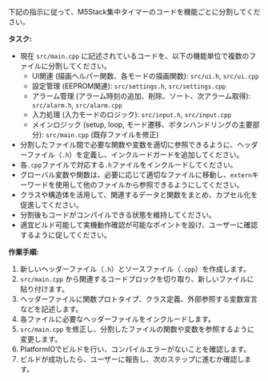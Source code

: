 下記の指示に従って、M5Stack集中タイマーのコードを機能ごとに分割してください。

**タスク:**
- 現在 `src/main.cpp` に記述されているコードを、以下の機能単位で複数のファイルに分割してください。
    - UI関連 (描画ヘルパー関数、各モードの描画関数): `src/ui.h`, `src/ui.cpp`
    - 設定管理 (EEPROM関連): `src/settings.h`, `src/settings.cpp`
    - アラーム管理 (アラーム時刻の追加、削除、ソート、次アラーム取得): `src/alarm.h`, `src/alarm.cpp`
    - 入力処理 (入力モードのロジック): `src/input.h`, `src/input.cpp`
    - メインロジック (setup, loop, モード遷移、ボタンハンドリングの主要部分): `src/main.cpp` (既存ファイルを修正)
- 分割したファイル間で必要な関数や変数を適切に参照できるように、ヘッダーファイル（`.h`）を定義し、インクルードガードを追加してください。
- 各`.cpp`ファイルで対応する`.h`ファイルをインクルードしてください。
- グローバル変数や関数は、必要に応じて適切なファイルに移動し、`extern`キーワードを使用して他のファイルから参照できるようにしてください。
- クラスや構造体を活用して、関連するデータと関数をまとめ、カプセル化を促進してください。
- 分割後もコードがコンパイルできる状態を維持してください。
- 適宜ビルド可能して実機動作確認が可能なポイントを設け、ユーザーに確認するように促してください。

**作業手順:**
1. 新しいヘッダーファイル（`.h`）とソースファイル（`.cpp`）を作成します。
2. `src/main.cpp` から関連するコードブロックを切り取り、新しいファイルに貼り付けます。
3. ヘッダーファイルに関数プロトタイプ、クラス定義、外部参照する変数宣言などを記述します。
4. 各ファイルに必要なヘッダーファイルをインクルードします。
5. `src/main.cpp` を修正し、分割したファイルの関数や変数を参照するように変更します。
6. PlatformIOでビルドを行い、コンパイルエラーがないことを確認します。
7. ビルドが成功したら、ユーザーに報告し、次のステップに進むか確認します。
